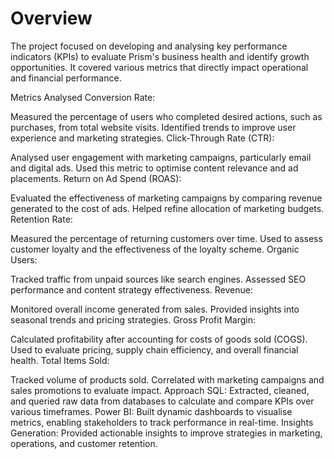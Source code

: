 # Overview
The project focused on developing and analysing key performance indicators (KPIs) to evaluate Prism's business health and identify growth opportunities. It covered various metrics that directly impact operational and financial performance.

Metrics Analysed
Conversion Rate:

Measured the percentage of users who completed desired actions, such as purchases, from total website visits.
Identified trends to improve user experience and marketing strategies.
Click-Through Rate (CTR):

Analysed user engagement with marketing campaigns, particularly email and digital ads.
Used this metric to optimise content relevance and ad placements.
Return on Ad Spend (ROAS):

Evaluated the effectiveness of marketing campaigns by comparing revenue generated to the cost of ads.
Helped refine allocation of marketing budgets.
Retention Rate:

Measured the percentage of returning customers over time.
Used to assess customer loyalty and the effectiveness of the loyalty scheme.
Organic Users:

Tracked traffic from unpaid sources like search engines.
Assessed SEO performance and content strategy effectiveness.
Revenue:

Monitored overall income generated from sales.
Provided insights into seasonal trends and pricing strategies.
Gross Profit Margin:

Calculated profitability after accounting for costs of goods sold (COGS).
Used to evaluate pricing, supply chain efficiency, and overall financial health.
Total Items Sold:

Tracked volume of products sold.
Correlated with marketing campaigns and sales promotions to evaluate impact.
Approach
SQL: Extracted, cleaned, and queried raw data from databases to calculate and compare KPIs over various timeframes.
Power BI: Built dynamic dashboards to visualise metrics, enabling stakeholders to track performance in real-time.
Insights Generation: Provided actionable insights to improve strategies in marketing, operations, and customer retention.
